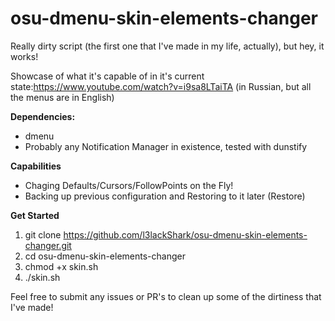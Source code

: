# osu-dmenu-skin-elements-changer
Really dirty script (the first one that I've made in my life, actually), but hey, it works! 


Showcase of what it's capable of in it's current state:https://www.youtube.com/watch?v=i9sa8LTaiTA (in Russian, but all the menus are in English)

**Dependencies:**
- dmenu
- Probably any Notification Manager in existence, tested with dunstify

**Capabilities**
- Chaging Defaults/Cursors/FollowPoints on the Fly!
- Backing up previous configuration and Restoring to it later (Restore)

**Get Started** 
1. git clone https://github.com/l3lackShark/osu-dmenu-skin-elements-changer.git
2. cd osu-dmenu-skin-elements-changer
3. chmod +x skin.sh
4. ./skin.sh

Feel free to submit any issues or PR's to clean up some of the dirtiness that I've made!
